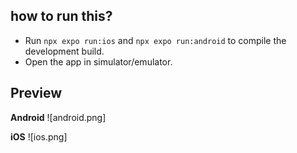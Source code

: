 ## how to run this?

- Run `npx expo run:ios` and `npx expo run:android` to compile the development build.
- Open the app in simulator/emulator.

## Preview

**Android**
![android.png]

**iOS**
![ios.png]
